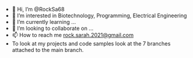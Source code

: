 - 👋 Hi, I’m @RockSa68
- 👀 I’m interested in Biotechnology, Programming, Electrical Engineering
- 🌱 I’m currently learning ...
- 💞️ I’m looking to collaborate on ...
- 📫 How to reach me rock.sarah.2021@gmail.com
- To look at my projects and code samples look at the 7 branches attached to the main branch.

<!---
RockSa68/RockSa68 is a ✨ special ✨ repository because its `README.md` (this file) appears on your GitHub profile.
You can click the Preview link to take a look at your changes.
--->
